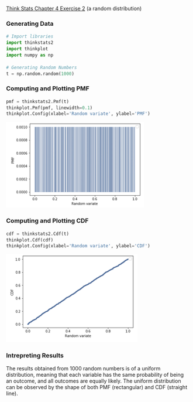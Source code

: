[Think Stats Chapter 4 Exercise 2](http://greenteapress.com/thinkstats2/html/thinkstats2005.html#toc41) (a random distribution)

### Generating Data
```python
# Import libraries
import thinkstats2
import thinkplot
import numpy as np

# Generating Random Numbers
t = np.random.random(1000)
```

### Computing and Plotting PMF
```python
pmf = thinkstats2.Pmf(t)
thinkplot.Pmf(pmf, linewidth=0.1)
thinkplot.Config(xlabel='Random variate', ylabel='PMF')
```
![Actual PMF](https://github.com/bmirandab/dsp/blob/master/PMF%20Random%20Numbers.png)

### Computing and Plotting CDF

```python
cdf = thinkstats2.Cdf(t)
thinkplot.Cdf(cdf)
thinkplot.Config(xlabel='Random variate', ylabel='CDF')
```
![Actual PMF](https://github.com/bmirandab/dsp/blob/master/CDF%20Random%20Numbers.png)

### Intrepreting Results
The results obtained from 1000 random numbers is of a uniform distribution, meaning that each variable has the same probability of being an outcome, and all outcomes are equally likely. The uniform distribution can be observed by the shape of both PMF (rectangular) and CDF (straight line).
